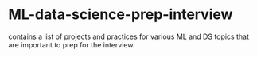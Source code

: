 # ML-data-science-prep-interview
contains a list of projects and practices for various ML and DS topics that are important to prep for the interview.
